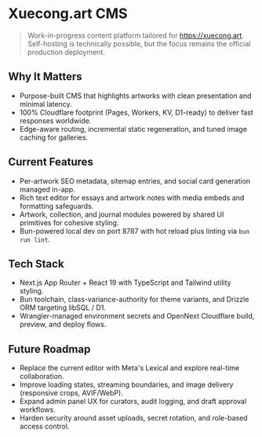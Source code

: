 # Xuecong.art CMS

> Work-in-progress content platform tailored for <https://xuecong.art>. Self-hosting is technically possible, but the focus remains the official production deployment.

## Why It Matters

- Purpose-built CMS that highlights artworks with clean presentation and minimal latency.
- 100% Cloudflare footprint (Pages, Workers, KV, D1-ready) to deliver fast responses worldwide.
- Edge-aware routing, incremental static regeneration, and tuned image caching for galleries.

## Current Features

- Per-artwork SEO metadata, sitemap entries, and social card generation managed in-app.
- Rich text editor for essays and artwork notes with media embeds and formatting safeguards.
- Artwork, collection, and journal modules powered by shared UI primitives for cohesive styling.
- Bun-powered local dev on port 8787 with hot reload plus linting via `bun run lint`.

## Tech Stack

- Next.js App Router + React 19 with TypeScript and Tailwind utility styling.
- Bun toolchain, class-variance-authority for theme variants, and Drizzle ORM targeting libSQL / D1.
- Wrangler-managed environment secrets and OpenNext Cloudflare build, preview, and deploy flows.

## Future Roadmap

- Replace the current editor with Meta's Lexical and explore real-time collaboration.
- Improve loading states, streaming boundaries, and image delivery (responsive crops, AVIF/WebP).
- Expand admin panel UX for curators, audit logging, and draft approval workflows.
- Harden security around asset uploads, secret rotation, and role-based access control.
